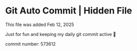 # Git Auto Commit | Hidden File

This file was added Feb 12, 2025

Just for fun and keeping my daily git commit active 🤪

commit number: 573612
